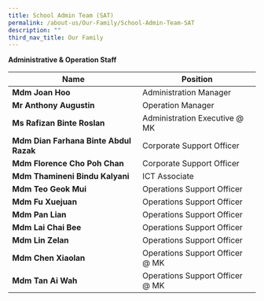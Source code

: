 ```yaml
---
title: School Admin Team (SAT)
permalink: /about-us/Our-Family/School-Admin-Team-SAT
description: ""
third_nav_title: Our Family
---
```

**Administrative & Operation Staff**



| Name| Position |
| -------- | -------- | 
| **Mdm Joan Hoo**     | Administration Manager     | 
|**Mr Anthony Augustin**|Operation Manager
|**Ms Rafizan Binte Roslan**|Administration Executive @ MK
|**Mdm Dian Farhana Binte Abdul Razak**|Corporate Support Officer
|**Mdm Florence Cho Poh Chan**|Corporate Support Officer
|**Mdm Thamineni Bindu Kalyani**|ICT Associate
|**Mdm Teo Geok Mui**|Operations Support Officer
|**Mdm Fu Xuejuan**|Operations Support Officer
|**Mdm Pan Lian**|Operations Support Officer
|**Mdm Lai Chai Bee**|Operations Support Officer
|**Mdm Lin Zelan**|Operations Support Officer
|**Mdm Chen Xiaolan**|Operations Support Officer @ MK
|**Mdm Tan Ai Wah**|Operations Support Officer @ MK
